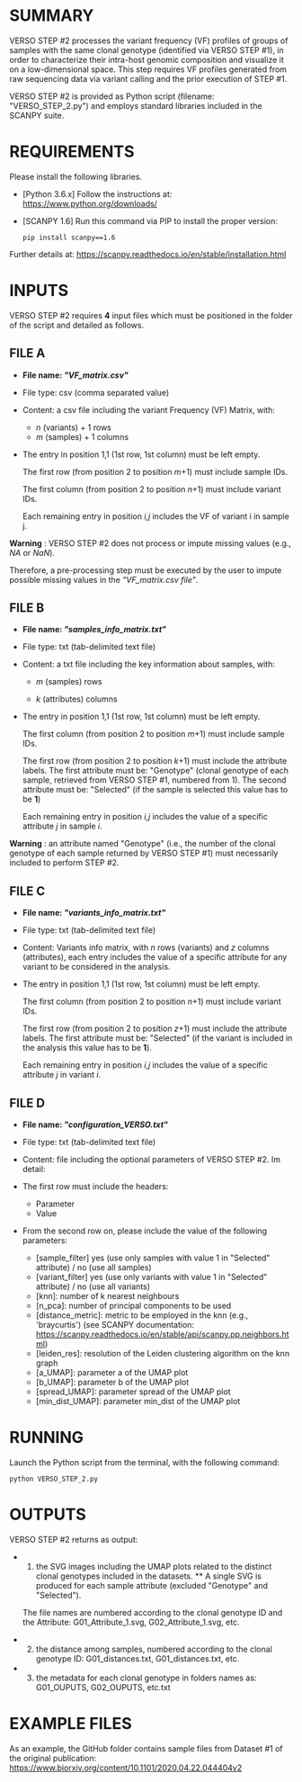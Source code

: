 # SUMMARY
VERSO STEP #2 processes the variant frequency (VF) profiles of groups of samples with the same clonal genotype (identified via VERSO STEP #1), in order to characterize their intra-host genomic composition and visualize it on a low-dimensional space. 
This step requires VF profiles generated from raw sequencing data via variant calling and the prior execution of STEP #1.

VERSO STEP #2 is provided as Python script (filename: "VERSO_STEP_2.py") and employs standard libraries included in the SCANPY suite.  

# REQUIREMENTS
Please install the following libraries.

* [Python 3.6.x] Follow the instructions at: https://www.python.org/downloads/

* [SCANPY 1.6] Run this command via PIP to install the proper version:

	<pre><code>pip install scanpy==1.6</code></pre>
Further details at: https://scanpy.readthedocs.io/en/stable/installation.html
# INPUTS
  
VERSO STEP #2 requires **4** input files which must be positioned in the folder of the script and detailed as follows.

## FILE A
* **File name: _"VF_matrix.csv"_**

* File type: csv (comma separated value)

* Content: a csv file including the variant Frequency (VF) Matrix, with:
	* _n_ (variants) + 1 rows  
	* _m_ (samples) + 1 columns 
	
* The entry in position 1,1 (1st row, 1st column) must be left empty. 

	The first row (from position 2 to position _m_+1) must include sample IDs.

	The first column (from position 2 to position _n_+1) must include variant IDs.

	Each remaining entry in position _i,j_ includes the VF of variant i in sample j. 


**Warning** : VERSO STEP #2 does not process or impute missing values (e.g., _NA_ or _NaN_).

Therefore, a pre-processing step must be executed by the user to impute possible missing values in the _"VF_matrix.csv file"_.

## FILE B
* **File name: _"samples_info_matrix.txt"_**

* File type: txt (tab-delimited text file)

* Content: a txt file including the key information about samples, with: 

	* _m_ (samples) rows 
	
	* _k_ (attributes) columns

* The entry in position 1,1 (1st row, 1st column) must be left empty. 

	The first column (from position 2 to position _m_+1) must include sample IDs.

	The first row (from position 2 to position _k_+1) must include the attribute labels.
		The first attribute must be: "Genotype" (clonal genotype of each sample, retrieved from VERSO STEP #1, numbered from 1). 
		The second attribute must be: "Selected" (if the sample is selected this value has to be **1**)

	Each remaining entry in position _i,j_ includes the value of a specific attribute _j_ in sample _i_.  

**Warning** : an attribute named "Genotype" (i.e., the number of the clonal genotype of each sample returned by VERSO STEP #1) must necessarily included to perform STEP #2.

## FILE C
* **File name: _"variants_info_matrix.txt"_**

* File type: txt (tab-delimited text file)

* Content: Variants info matrix, with _n_ rows (variants) and _z_ columns (attributes), each entry includes the value of a specific attribute for any variant to be considered in the analysis. 
 
* The entry in position 1,1 (1st row, 1st column) must be left empty. 

 	The first column (from position 2 to position _n_+1) must include variant IDs.

	The first row (from position 2 to position _z_+1) must include the attribute labels.
		The first attribute must be: "Selected" (if the variant is included in the analysis this value has to be **1**). 

	Each remaining entry in position _i,j_ includes the value of a specific attribute _j_ in variant _i_.  

## FILE D
* **File name: _"configuration_VERSO.txt"_**

* File type: txt (tab-delimited text file)

* Content: file including the optional parameters of VERSO STEP #2. Im detail: 

* The first row must include the headers: 
	* Parameter 
	* Value

* From the second row on, please include the value of the following parameters: 
	* [sample_filter] yes (use only samples with value 1 in "Selected" attribute) / no (use all samples)
	* [variant_filter] yes (use only variants with value 1 in "Selected" attribute) / no (use all variants)
	* [knn]: number of k nearest neighbours
	* [n_pca]: number of principal components to be used 
	* [distance_metric]: metric to be employed in the knn (e.g., 'braycurtis') (see SCANPY documentation: https://scanpy.readthedocs.io/en/stable/api/scanpy.pp.neighbors.html)
	* [leiden_res]: resolution of the Leiden clustering algorithm on the knn graph
	* [a_UMAP]: parameter a of the UMAP plot
	* [b_UMAP]: parameter b of the UMAP plot
	* [spread_UMAP]: parameter spread of the UMAP plot
	* [min_dist_UMAP]: parameter min_dist of the UMAP plot

# RUNNING
Launch the Python script from the terminal, with the following command: 

	python VERSO_STEP_2.py

# OUTPUTS
VERSO STEP #2 returns as output:

* 1) the SVG images including the UMAP plots related to the distinct clonal genotypes included in the datasets. 
	** A single SVG is produced for each sample attribute (excluded "Genotype" and "Selected"). 
	
	The file names are numbered according to the clonal genotype ID and the Attribute: G01_Attribute_1.svg,  G02_Attribute_1.svg, etc. 
* 2) the distance among samples, numbered according to the clonal genotype ID: G01_distances.txt, G01_distances.txt, etc.  

* 3) the metadata for each clonal genotype in folders names as: G01_OUPUTS, G02_OUPUTS, etc.txt

# EXAMPLE FILES
As an example, the GitHub folder contains sample files from Dataset #1 of the original publication: https://www.biorxiv.org/content/10.1101/2020.04.22.044404v2
